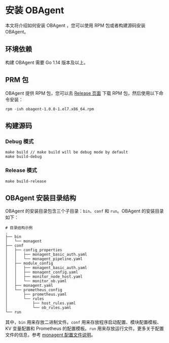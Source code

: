 安装 OBAgent 
===============================

本文将介绍如何安装 OBAgent ，您可以使用 RPM 包或者构建源码安装 OBAgent。

环境依赖 
-------------------------

构建 OBAgent 需要 Go 1.14 版本及以上。

PRM 包 
--------------------------

OBAgent 提供 RPM 包，您可以去 [Release 页面](https://mirrors.aliyun.com/oceanbase/community/stable/el/7/x86_64/obagent-1.0.0-1.el7.x86_64.rpm) 下载 RPM 包，然后使用以下命令安装：

```unknow
rpm -ivh obagent-1.0.0-1.el7.x86_64.rpm
```



构建源码 
-------------------------

### Debug 模式 

```unknow
make build // make build will be debug mode by default
make build-debug
```



### Release 模式 

```unknow
make build-release
```



OBAgent 安装目录结构 
-----------------------------------

OBAgent 的安装目录包含三个子目录：`bin`、`conf` 和 `run`。OBAgent 的安装目录如下：

```unknow
# 目录结构示例
.
├── bin
│   └── monagent
├── conf
│   ├── config_properties
│   │   ├── monagent_basic_auth.yaml
│   │   └── monagent_pipeline.yaml
│   ├── module_config
│   │   ├── monagent_basic_auth.yaml
│   │   ├── monagent_config.yaml
│   │   ├── monitor_node_host.yaml
│   │   └── monitor_ob.yaml
│   ├── monagent.yaml
│   └── prometheus_config
│       ├── prometheus.yaml
│       └── rules
│           ├── host_rules.yaml
│           └── ob_rules.yaml
└── run
```



其中，`bin` 用来存放二进制文件。`conf` 用来存放程序启动配置、模块配置模板、KV 变量配置和 Prometheus 的配置模板。`run` 用来存放运行文件。更多关于配置文件的信息，参考 [monagent 配置文件说明](../2.configuration-reference/2.monagent-configuration-file.md)。
